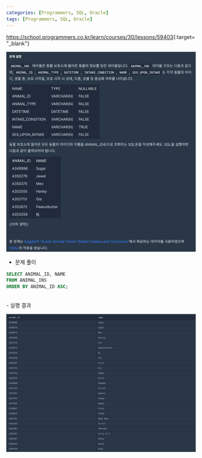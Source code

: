 ```yaml
---
categories: [Programmers, SQL, Oracle]
tags: [Programmers, SQL, Oracle] 
---
```


<https://school.programmers.co.kr/learn/courses/30/lessons/59403>{:target="_blank"}

![문제](/assets/img/programmers/sql/oracle/lv.1/%EB%8F%99%EB%AC%BC%EC%9D%98_%EC%95%84%EC%9D%B4%EB%94%94%EC%99%80_%EC%9D%B4%EB%A6%84(1).png)

- 문제 풀이

```sql
SELECT ANIMAL_ID, NAME
FROM ANIMAL_INS
ORDER BY ANIMAL_ID ASC;
```

<br>
- 실행 결과

![실행 결과](/assets/img/programmers/sql/oracle/lv.1/%EB%8F%99%EB%AC%BC%EC%9D%98_%EC%95%84%EC%9D%B4%EB%94%94%EC%99%80_%EC%9D%B4%EB%A6%84(2).png)